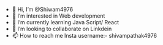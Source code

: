 - 👋 Hi, I’m @Shiwam4976
- 👀 I’m interested in Web development
- 🌱 I’m currently learning Java Script/ React
- 💞️ I’m looking to collaborate on Linkdein
- 📫 How to reach me Insta username:- shivampathak4976
  

